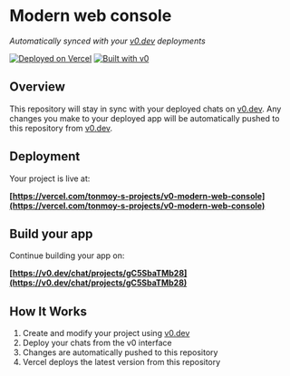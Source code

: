# Modern web console

*Automatically synced with your [v0.dev](https://v0.dev) deployments*

[![Deployed on Vercel](https://img.shields.io/badge/Deployed%20on-Vercel-black?style=for-the-badge&logo=vercel)](https://vercel.com/tonmoy-s-projects/v0-modern-web-console)
[![Built with v0](https://img.shields.io/badge/Built%20with-v0.dev-black?style=for-the-badge)](https://v0.dev/chat/projects/gC5SbaTMb28)

## Overview

This repository will stay in sync with your deployed chats on [v0.dev](https://v0.dev).
Any changes you make to your deployed app will be automatically pushed to this repository from [v0.dev](https://v0.dev).

## Deployment

Your project is live at:

**[https://vercel.com/tonmoy-s-projects/v0-modern-web-console](https://vercel.com/tonmoy-s-projects/v0-modern-web-console)**

## Build your app

Continue building your app on:

**[https://v0.dev/chat/projects/gC5SbaTMb28](https://v0.dev/chat/projects/gC5SbaTMb28)**

## How It Works

1. Create and modify your project using [v0.dev](https://v0.dev)
2. Deploy your chats from the v0 interface
3. Changes are automatically pushed to this repository
4. Vercel deploys the latest version from this repository